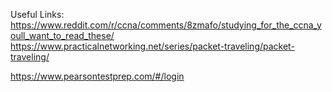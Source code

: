 Useful Links:
https://www.reddit.com/r/ccna/comments/8zmafo/studying_for_the_ccna_youll_want_to_read_these/
https://www.practicalnetworking.net/series/packet-traveling/packet-traveling/

https://www.pearsontestprep.com/#/login
